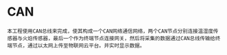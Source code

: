 # CAN
    本工程使用CAN总线来完成，使其构成一个CAN网络通信网络，两个CAN节点分别连接温湿度传感器与火焰传感器，最后一个作为终端节点连接网关，然后将采集的数据通过CAN总线传输给终端节点，通过以太网上传至物联网云平台。并实时显示数据。

